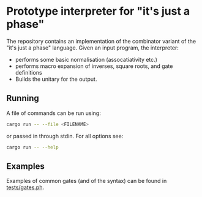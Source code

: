 # Prototype interpreter for "it's just a phase"

The repository contains an implementation of the combinator variant of the "it's just a phase" language.
Given an input program, the interpreter:
- performs some basic normalisation (assocatiativity etc.)
- performs macro expansion of inverses, square roots, and gate definitions
- Builds the unitary for the output.

## Running

A file of commands can be run using:

```bash
cargo run -- --file <FILENAME>
```

or passed in through stdin. For all options see:
```bash
cargo run -- --help
```

## Examples

Examples of common gates (and of the syntax) can be found in [tests/gates.ph](tests/gates.ph).
